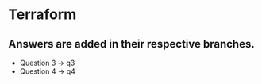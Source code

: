 # Terraform

## Answers are added in their respective branches.
+ Question 3 -> q3
+ Question 4 -> q4
